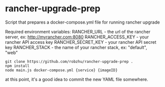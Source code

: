 # rancher-upgrade-prep
Script that prepares a docker-compose.yml file for running rancher upgrade

Required environment variables:
RANCHER_URL         - the url of the rancher server, ex: http://myrancher.com:8080 
RANCHER_ACCESS_KEY  - your rancher API access key
RANCHER_SECRET_KEY  - your rancher API secret key 
RANCHER_STACK       - the name of your rancher stack, ex: "default", "web"

```
git clone https://github.com/robzhu/rancher-upgrade-prep .
npm install
node main.js docker-compose.yml {service} {imageID}
```

at this point, it's a good idea to commit the new YAML file somewhere.